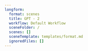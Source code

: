 ```yaml
---
longform:
  format: scenes
  title: GPT - 2
  workflow: Default Workflow
  sceneFolder: /
  scenes: []
  sceneTemplate: templates/format.md
  ignoredFiles: []
---
```

